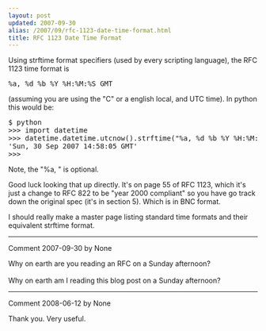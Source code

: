 ```yaml
---
layout: post
updated: 2007-09-30
alias: /2007/09/rfc-1123-date-time-format.html
title: RFC 1123 Date Time Format
---
```

Using strftime format specifiers (used by every scripting language), the RFC 1123 time format is

<pre>
%a, %d %b %Y %H:%M:%S GMT
</pre>

(assuming you are using the "C" or a english local, and UTC time).  In python this would be:

<pre>
$ python
>>> import datetime
>>> datetime.datetime.utcnow().strftime("%a, %d %b %Y %H:%M:%S GMT")
'Sun, 30 Sep 2007 14:58:05 GMT'
>>> 
</pre>

<p>
Note, the "%a, " is optional.
</p>

<p>
Good luck looking that up directly.  It's on page 55 of RFC 1123, which it's just a change to RFC 822 to be "year 2000 compliant" so you have go track down the original spec (it's in section 5).  Which is in BNC format.</p>

<p>
I should really make a master page listing standard time formats and their equivalent strftime format.
</p>

*****
Comment 2007-09-30 by None

Why on earth are you reading an RFC on a Sunday afternoon?<BR/><BR/>Why on earth am I reading this blog post on a Sunday afternoon?


*****
Comment 2008-06-12 by None

Thank you. Very useful.
